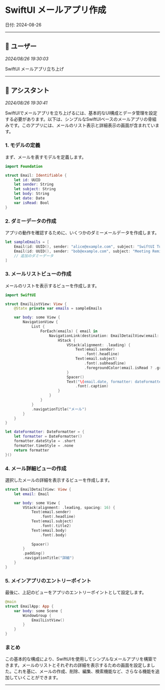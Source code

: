 # SwiftUI メールアプリ作成

日付: 2024-08-26

---

## 👤 ユーザー
*2024/08/26 19:30:03*

SwiftUI メールアプリ立ち上げ

---

## 🤖 アシスタント
*2024/08/26 19:30:41*

SwiftUIでメールアプリを立ち上げるには、基本的なUI構成とデータ管理を設定する必要があります。以下は、シンプルなSwiftUIベースのメールアプリの骨組みです。このアプリには、メールのリスト表示と詳細表示の画面が含まれています。

### 1. モデルの定義

まず、メールを表すモデルを定義します。

```swift
import Foundation

struct Email: Identifiable {
    let id: UUID
    let sender: String
    let subject: String
    let body: String
    let date: Date
    var isRead: Bool
}
```

### 2. ダミーデータの作成

アプリの動作を確認するために、いくつかのダミーメールデータを作成します。

```swift
let sampleEmails = [
    Email(id: UUID(), sender: "alice@example.com", subject: "SwiftUI Tutorial", body: "Let's learn SwiftUI together.", date: Date(), isRead: false),
    Email(id: UUID(), sender: "bob@example.com", subject: "Meeting Reminder", body: "Don't forget our meeting tomorrow at 10am.", date: Date(), isRead: true),
    // 追加のダミーデータ
]
```

### 3. メールリストビューの作成

メールのリストを表示するビューを作成します。

```swift
import SwiftUI

struct EmailListView: View {
    @State private var emails = sampleEmails

    var body: some View {
        NavigationView {
            List {
                ForEach(emails) { email in
                    NavigationLink(destination: EmailDetailView(email: email)) {
                        HStack {
                            VStack(alignment: .leading) {
                                Text(email.sender)
                                    .font(.headline)
                                Text(email.subject)
                                    .font(.subheadline)
                                    .foregroundColor(email.isRead ? .gray : .primary)
                            }
                            Spacer()
                            Text("\(email.date, formatter: dateFormatter)")
                                .font(.caption)
                        }
                    }
                }
            }
            .navigationTitle("メール")
        }
    }
}

let dateFormatter: DateFormatter = {
    let formatter = DateFormatter()
    formatter.dateStyle = .short
    formatter.timeStyle = .none
    return formatter
}()
```

### 4. メール詳細ビューの作成

選択したメールの詳細を表示するビューを作成します。

```swift
struct EmailDetailView: View {
    let email: Email

    var body: some View {
        VStack(alignment: .leading, spacing: 16) {
            Text(email.sender)
                .font(.headline)
            Text(email.subject)
                .font(.title2)
            Text(email.body)
                .font(.body)
            
            Spacer()
        }
        .padding()
        .navigationTitle("詳細")
    }
}
```

### 5. メインアプリのエントリーポイント

最後に、上記のビューをアプリのエントリーポイントとして設定します。

```swift
@main
struct EmailApp: App {
    var body: some Scene {
        WindowGroup {
            EmailListView()
        }
    }
}
```

### まとめ

この基本的な構成により、SwiftUIを使用してシンプルなメールアプリを構築できます。メールのリストとそれぞれの詳細を表示するための画面を設定しました。これを基に、メールの作成、削除、編集、検索機能など、さらなる機能を追加していくことができます。

---
